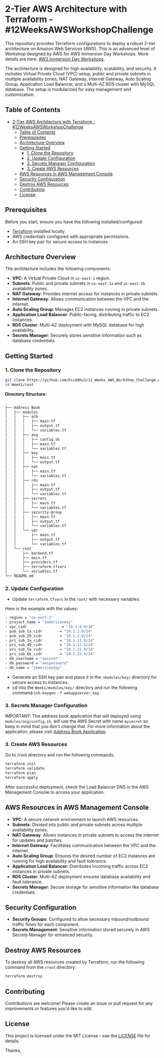 # 2-Tier AWS Architecture with Terraform - #12WeeksAWSWorkshopChallenge

This repository provides Terraform configurations to deploy a robust 2-tier architecture on Amazon Web Services (AWS). This is an advanced level of Workshop designed by AWS for AWS Immersion Day Workshops. More details are here: [AWS Immersion Day Workshops](https://catalog.workshops.aws/general-immersionday/en-US/).


The architecture is designed for high availability, scalability, and security. It includes Virtual Private Cloud (VPC) setup, public and private subnets in multiple availability zones, NAT Gateway, Internet Gateway, Auto Scaling Group, Application Load Balancer, and a Multi-AZ RDS cluster with MySQL database. The setup is modularized for easy management and customization.

## Table of Contents

- [2-Tier AWS Architecture with Terraform - #12WeeksAWSWorkshopChallenge](#2-tier-aws-architecture-with-terraform---12weeksawsworkshopchallenge)
  - [Table of Contents](#table-of-contents)
  - [Prerequisites](#prerequisites)
  - [Architecture Overview](#architecture-overview)
  - [Getting Started](#getting-started)
    - [1. Clone the Repository](#1-clone-the-repository)
    - [2. Update Configuration](#2-update-configuration)
    - [3. Secrets Manager Configuration](#3-secrets-manager-configuration)
    - [3. Create AWS Resources](#3-create-aws-resources)
  - [AWS Resources in AWS Management Console](#aws-resources-in-aws-management-console)
  - [Security Configuration](#security-configuration)
  - [Destroy AWS Resources](#destroy-aws-resources)
  - [Contributing](#contributing)
  - [License](#license)

## Prerequisites

Before you start, ensure you have the following installed/configured:

- [Terraform](https://www.terraform.io/) installed locally.
- AWS credentials configured with appropriate permissions.
- An SSH key pair for secure access to instances.

## Architecture Overview

The architecture includes the following components:

- **VPC**: A Virtual Private Cloud in `us-east-1` region.
- **Subnets**: Public and private subnets in `us-east-1a` and `us-east-1b` availability zones.
- **NAT Gateway**: Provides internet access for instances in private subnets.
- **Internet Gateway**: Allows communication between the VPC and the internet.
- **Auto Scaling Group**: Manages EC2 instances running in private subnets.
- **Application Load Balancer**: Public-facing, distributing traffic to EC2 instances.
- **RDS Cluster**: Multi-AZ deployment with MySQL database for high availability.
- **Secrets Manager**: Securely stores sensitive information such as database credentials.

## Getting Started

### 1. Clone the Repository

```bash
git clone https://github.com/hsiddhu2/12_Weeks_AWS_WorkShop_Challenge.git
cd Week1/root
```

**Directory Structure:**

```bash
.
├── Address Book
│   ├── modules
│   │   ├── alb
│   │   │   ├── main.tf
│   │   │   ├── output.tf
│   │   │   └── variables.tf
│   │   ├── asg
│   │   │   ├── config.sh
│   │   │   ├── main.tf
│   │   │   └── variables.tf
│   │   ├── key
│   │   │   ├── main.tf
│   │   │   └── output.tf
│   │   ├── nat
│   │   │   ├── main.tf
│   │   │   └── variables.tf
│   │   ├── rds
│   │   │   ├── main.tf
│   │   │   ├── output.tf
│   │   │   └── variables.tf
│   │   ├── secrets
│   │   │   ├── main.tf
│   │   │   └── variables.tf
│   │   ├── security-group
│   │   │   ├── main.tf
│   │   │   ├── output.tf
│   │   │   └── variables.tf
│   │   └── vpc
│   │       ├── main.tf
│   │       ├── output.tf
│   │       └── variables.tf
│   └── root
│       ├── backend.tf
│       ├── main.tf
│       ├── providers.tf
│       ├── terraform.tfvars
│       └── variables.tf
└── README.md

```


### 2. Update Configuration

- Update `terraform.tfvars` in the `root/` with necessary variables.

Here is the example with the values:

```bash
- region = "us-east-1"
- project_name = "Immersionday"
- vpc_cidr                = "10.1.0.0/16"
- pub_sub_1a_cidr        = "10.1.1.0/24"
- pub_sub_2b_cidr        = "10.1.2.0/24"
- pri_sub_3a_cidr        = "10.1.11.0/24"
- pri_sub_4b_cidr        = "10.1.12.0/24"
- pri_sub_5a_cidr        = "10.1.21.0/24"
- pri_sub_6b_cidr        = "10.1.22.0/24"
- db_username = "awsuser"
- db_password = "awspassword"
- db_name = "immersionday"
```

- Generate an SSH key pair and place it in the `/modules/key/` directory for secure access to instances.
- cd into the `Week1/modules/key/` directory and run the following command:`ssh-keygen -f webappserver_key`

### 3. Secrets Manager Configuration
IMPORTANT: The address book application that will deployed using `modules/asg/config.sh`, will use the AWS Secret with name `mysecret` so keep in mind that you don't change that. For more information about the application, please visit [Address Book Application](https://static.us-east-1.prod.workshops.aws/public/444df362-a211-4686-869b-77496f0dd3be/assets/immersion-day-app-php7.zip').

### 3. Create AWS Resources

Go to /root directory and run the following commands:

```bash
terraform init
terraform validate
terraform plan
terraform apply
```

After successful deployment, check the Load Balancer DNS in the AWS Management Console to access your application.

## AWS Resources in AWS Management Console

- **VPC**: A secure network environment to launch AWS resources.
- **Subnets**: Divided into public and private subnets across multiple availability zones.
- **NAT Gateway**: Allows instances in private subnets to access the internet for updates and patches.
- **Internet Gateway**: Facilitates communication between the VPC and the internet.
- **Auto Scaling Group**: Ensures the desired number of EC2 instances are running for high availability and fault tolerance.
- **Application Load Balancer**: Distributes incoming traffic across EC2 instances in private subnets.
- **RDS Cluster**: Multi-AZ deployment ensures database availability and fault tolerance.
- **Secrets Manager**: Secure storage for sensitive information like database credentials.

## Security Configuration

- **Security Groups**: Configured to allow necessary inbound/outbound traffic flows for each component.
- **Secrets Management**: Sensitive information stored securely in AWS Secrets Manager for enhanced security.


## Destroy AWS Resources

To destroy all AWS resources created by Terraform, run the following command from the `/root` directory:

```bash
terraform destroy
```

## Contributing

Contributions are welcome! Please create an issue or pull request for any improvements or features you'd like to add.

## License

This project is licensed under the MIT License - see the [LICENSE](LICENSE) file for details.

Thanks,

